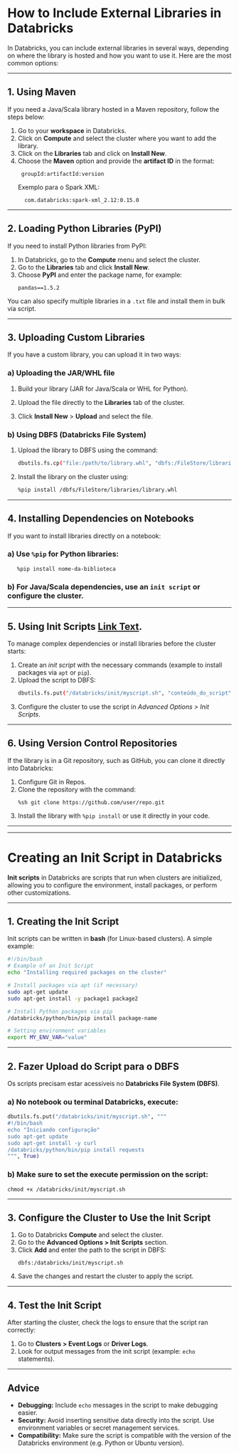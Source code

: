 # How to Include External Libraries in Databricks

In Databricks, you can include external libraries in several ways, depending on where the library is hosted and how you want to use it. Here are the most common options:

---

## 1. Using Maven
If you need a Java/Scala library hosted in a Maven repository, follow the steps below:

1. Go to your **workspace** in Databricks.
2. Click on **Compute** and select the cluster where you want to add the library.
3. Click on the **Libraries** tab and click on **Install New**.
4. Choose the **Maven** option and provide the **artifact ID** in the format:
   ```
    groupId:artifactId:version
   ```
   Exemplo para o Spark XML:
      ```
        com.databricks:spark-xml_2.12:0.15.0
      ```

---

## 2. Loading Python Libraries (PyPI)

If you need to install Python libraries from PyPI:

1. In Databricks, go to the **Compute** menu and select the cluster.
2. Go to the **Libraries** tab and click **Install New**.
3. Choose **PyPI** and enter the package name, for example:
   ```
   pandas==1.5.2
   ```

You can also specify multiple libraries in a `.txt` file and install them in bulk via script.

---

## 3. Uploading Custom Libraries

If you have a custom library, you can upload it in two ways:

### a) Uploading the JAR/WHL file

1. Build your library (JAR for Java/Scala or WHL for Python).

2. Upload the file directly to the **Libraries** tab of the cluster.

3. Click **Install New** > **Upload** and select the file.

### b) Using DBFS (Databricks File System)

1. Upload the library to DBFS using the command:
   ```bash
   dbutils.fs.cp("file:/path/to/library.whl", "dbfs:/FileStore/libraries/")
   ```
2. Install the library on the cluster using:
   ```bash
   %pip install /dbfs/FileStore/libraries/library.whl
   ```

---

## 4. Installing Dependencies on Notebooks

If you want to install libraries directly on a notebook:

### a) Use `%pip` for Python libraries:
   ```pyhon
      %pip install nome-da-biblioteca
   ```

### b) For Java/Scala dependencies, use an `init script` or configure the cluster.

---

## 5. Using Init Scripts [Link Text](#creating-an-init-script-in-databricks).

To manage complex dependencies or install libraries before the cluster starts:

1. Create an *init script* with the necessary commands (example to install packages via `apt` or `pip`).
2. Upload the script to DBFS:
   ```bash
   dbutils.fs.put("/databricks/init/myscript.sh", "conteúdo_do_script", True)
   ```
3. Configure the cluster to use the script in *Advanced Options > Init Scripts*.

---

## 6. Using Version Control Repositories

If the library is in a Git repository, such as GitHub, you can clone it directly into Databricks:

1. Configure Git in Repos.
2. Clone the repository with the command:
   ```
   %sh git clone https://github.com/user/repo.git
   ```
3. Install the library with `%pip install` or use it directly in your code.

---

---

# Creating an Init Script in Databricks

**Init scripts** in Databricks are scripts that run when clusters are initialized, allowing you to configure the environment, install packages, or perform other customizations.

---

## 1. Creating the Init Script

Init scripts can be written in **bash** (for Linux-based clusters). A simple example:

```bash
#!/bin/bash
# Example of an Init Script
echo "Installing required packages on the cluster"

# Install packages via apt (if necessary)
sudo apt-get update
sudo apt-get install -y package1 package2

# Install Python packages via pip
/databricks/python/bin/pip install package-name

# Setting environment variables
export MY_ENV_VAR="value"
```
---

## 2. Fazer Upload do Script para o DBFS

Os scripts precisam estar acessíveis no **Databricks File System (DBFS)**.

### a) No notebook ou terminal Databricks, execute:

```python
dbutils.fs.put("/databricks/init/myscript.sh", """
#!/bin/bash
echo "Iniciando configuração"
sudo apt-get update
sudo apt-get install -y curl
/databricks/python/bin/pip install requests
""", True)
```

### b) Make sure to set the execute permission on the script:

```
chmod +x /databricks/init/myscript.sh
```

---

## 3. Configure the Cluster to Use the Init Script

1. Go to Databricks **Compute** and select the cluster.
2. Go to the **Advanced Options > Init Scripts** section.
3. Click **Add** and enter the path to the script in DBFS:
   ```
   dbfs:/databricks/init/myscript.sh
   ```
4. Save the changes and restart the cluster to apply the script.

---

## 4. Test the Init Script

After starting the cluster, check the logs to ensure that the script ran correctly:

1. Go to **Clusters > Event Logs** or **Driver Logs**.
2. Look for output messages from the init script (example: `echo` statements).

---

## Advice

- **Debugging:** Include `echo` messages in the script to make debugging easier.
- **Security:** Avoid inserting sensitive data directly into the script. Use environment variables or secret management services.
- **Compatibility:** Make sure the script is compatible with the version of the Databricks environment (e.g. Python or Ubuntu version).
